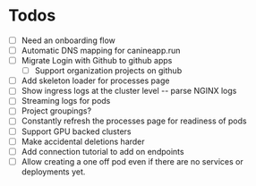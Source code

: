 # Todos
- [ ] Need an onboarding flow
- [ ] Automatic DNS mapping for canineapp.run
- [ ] Migrate Login with Github to github apps
  - [ ] Support organization projects on github
- [ ] Add skeleton loader for processes page
- [ ] Show ingress logs at the cluster level -- parse NGINX logs
- [ ] Streaming logs for pods
- [ ] Project groupings?
- [ ] Constantly refresh the processes page for readiness of pods
- [ ] Support GPU backed clusters
- [ ] Make accidental deletions harder
- [ ] Add connection tutorial to add on endpoints
- [ ] Allow creating a one off pod even if there are no services or deployments yet.
